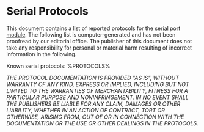 # Serial Protocols

This document contains a list of reported protocols for the [serial port module](item/module_serial_port.md). The following list is computer-generated and has not been proofread by our editorial office. The publisher of this document does not take any responsibility for personal or material harm resulting of incorrect information in the following.

Known serial protocols:
%PROTOCOLS%

*THE PROTOCOL DOCUMENTATION IS PROVIDED "AS IS", WITHOUT WARRANTY OF ANY KIND, EXPRESS OR IMPLIED, INCLUDING BUT NOT LIMITED TO THE WARRANTIES OF MERCHANTABILITY, FITNESS FOR A PARTICULAR PURPOSE AND NONINFRINGEMENT. IN NO EVENT SHALL THE PUBLISHERS BE LIABLE FOR ANY CLAIM, DAMAGES OR OTHER LIABILITY, WHETHER IN AN ACTION OF CONTRACT, TORT OR OTHERWISE, ARISING FROM, OUT OF OR IN CONNECTION WITH THE DOCUMENTATION OR THE USE OR OTHER DEALINGS IN THE PROTOCOLS.*
